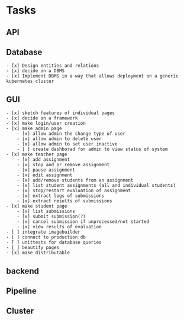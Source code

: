 # Tasks

## API

## Database
    - [x] Design entities and relations
    - [x] decide on a DBMS
    - [x] Implement DBMS in a way that allows deployment on a generic kubernetes cluster

## GUI
    - [x] sketch features of individual pages
    - [x] decide on a framework
    - [x] make login/user creation
    - [x] make admin page
        - [x] allow admin the change type of user
        - [x] allow admin to delete user
        - [x] allow admin to set user inactive
        - [ ] create dashborad for admin to view status of system
    - [x] make teacher page
        - [x] add assignment
        - [x] stop and or remove assignment
        - [x] pause assignment
        - [x] edit assignment
        - [x] add/remove students from an assignment
        - [x] list student assignments (all and individual students)
        - [x] stop/restart evaluation of assignment
        - [x] extract logs of submissions
        - [x] extract results of submissions
    - [x] make student page
        - [x] list submissions
        - [x] submit submission(?)
        - [x] cancel submission if unprocessed/not started
        - [x] view results of evaluation
    - [ ] integrate imagebuilder
    - [ ] connect to production db
    - [ ] unittests for database queries
    - [ ] beautify pages
    - [x] make distributable

## backend

## Pipeline

## Cluster